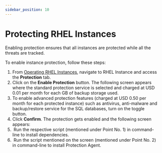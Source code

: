 ```yaml
---
sidebar_position: 10
---
```

# Protecting RHEL Instances

Enabling protection ensures that all instances are protected while all the threats are tracked.

To enable instance protection, follow these steps:

1. From [Operating RHEL Instances](AboutRHELInstances.md), navigate to RHEL Instance and access the **Protection** tab.
2. Click on the **Enable Protection** button. The following screen appears where the standard protection service is selected and charged at USD 0.01 per month for each GB of backup storage used.
3. To enable advanced protection features (charged at USD 0.50 per month for each protected instance) such as antivirus, anti-malware and backup/restore service for the SQL databases, turn on the toggle button. 
4. Click **Confirm**. The protection gets enabled and the following screen appears:
5.  Run the respective script (mentioned under Point No. 1) in command-line to install dependencies.
6.  Run the script mentioned on the screen (mentioned under Point No. 2) in command-line to install Protection Agent.


